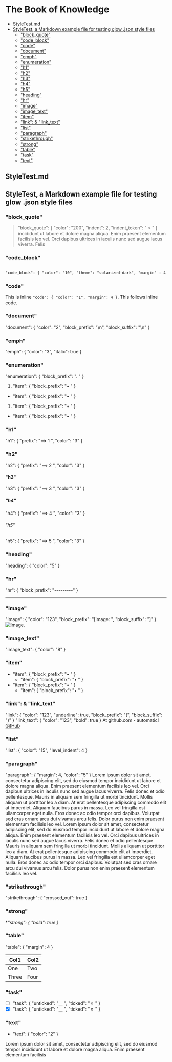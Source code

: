 
# The Book of Knowledge

- [StyleTest.md](#styletestmd)
- [StyleTest, a Markdown example file for testing glow .json style files](#styletest-a-markdown-example-file-for-testing-glow-json-style-files)
  - ["block_quote"](#block_quote)
  - ["code_block"](#code_block)
  - ["code"](#code)
  - ["document"](#document)
  - ["emph"](#emph)
  - ["enumeration"](#enumeration)
  - ["h1"](#h1)
  - ["h2"](#h2)
  - ["h3"](#h3)
  - ["h4"](#h4)
  - ["h5"](#h5)
  - ["heading"](#heading)
  - ["hr"](#hr)
  - ["image"](#image)
  - ["image_text"](#image_text)
  - ["item"](#item)
  - ["link": &   "link_text"](#link----link_text)
  - ["list"](#list)
  - ["paragraph"](#paragraph)
  - ["strikethrough"](#strikethrough)
  - ["strong"](#strong)
  - ["table"](#table)
  - ["task"](#task)
  - ["text"](#text)

## StyleTest.md

## StyleTest, a Markdown example file for testing glow .json style files

### "block_quote"

  > "block_quote": { "color": "200", "indent": 2, "indent_token": " > " }
incididunt ut labore et dolore magna aliqua. Enim praesent elementum
facilisis leo vel. Orci dapibus ultrices in iaculis nunc sed augue lacus
viverra. Felis

### "code_block"

``` html

"code_block": { "color": "10", "theme": "solarized-dark", "margin" : 4 }

```

### "code"

This is inline `"code": { "color": "1", "margin": 4 }`.  This follows inline
code.

### "document"

"document": { "color": "2", "block_prefix": "\n", "block_suffix": "\n" }

### "emph"

"emph": { "color": "3", "italic": true }

### "enumeration"

"enumeration": { "block_prefix": ". " }
1. "item": { "block_prefix": "• " }
  - "item": { "block_prefix": "• " }
1. "item": { "block_prefix": "• " }
  - "item": { "block_prefix": "• " }

### "h1"

"h1": { "prefix": "==> 1 ", "color": "3" }

### "h2"

"h2": { "prefix": "==> 2 ", "color": "3" }

#### "h3"

"h3": { "prefix": "==> 3 ", "color": "3" }

##### "h4"

"h4": { "prefix": "==> 4 ", "color": "3" }

###### "h5"

"h5": { "prefix": "==> 5 ", "color": "3" }

### "heading"

"heading": { "color": "5" }

### "hr"

"hr": { "block_prefix": "---------" }

------

### "image"

"image": { "color": "123", "block_prefix": "[Image: ", "block_suffix": "]" }
![Image](https://charm.sh/logo.png).

### "image_text"

"image_text": { "color": "8" }

### "item"

- "item": { "block_prefix": "• " }
  - "item": { "block_prefix": "• " }
- "item": { "block_prefix": "• " }
  - "item": { "block_prefix": "• " }

### "link": &   "link_text"

"link": { "color": "123", "underline": true, "block_prefix": "(", "block_suffix": ")" }
"link_text": { "color": "123", "bold": true }
At github.com - automatic! [GitHub](http://github.com)

### "list"

"list": { "color": "15",  "level_indent": 4 }

### "paragraph"

"paragraph": { "margin": 4, "color": "5" }
Lorem ipsum dolor sit amet, consectetur adipiscing elit, sed do eiusmod tempor
incididunt ut labore et dolore magna aliqua. Enim praesent elementum facilisis
leo vel. Orci dapibus ultrices in iaculis nunc sed augue lacus viverra. Felis
donec et odio pellentesque. Mauris in aliquam sem fringilla ut morbi
tincidunt. Mollis aliquam ut porttitor leo a diam. At erat pellentesque
adipiscing commodo elit at imperdiet. Aliquam faucibus purus in massa. Leo vel
fringilla est ullamcorper eget nulla. Eros donec ac odio tempor orci dapibus.
Volutpat sed cras ornare arcu dui vivamus arcu felis. Dolor purus non enim
praesent elementum facilisis leo vel.
Lorem ipsum dolor sit amet, consectetur adipiscing elit, sed do eiusmod tempor
incididunt ut labore et dolore magna aliqua. Enim praesent elementum facilisis
leo vel. Orci dapibus ultrices in iaculis nunc sed augue lacus viverra. Felis
donec et odio pellentesque. Mauris in aliquam sem fringilla ut morbi
tincidunt. Mollis aliquam ut porttitor leo a diam. At erat pellentesque
adipiscing commodo elit at imperdiet. Aliquam faucibus purus in massa. Leo vel
fringilla est ullamcorper eget nulla. Eros donec ac odio tempor orci dapibus.
Volutpat sed cras ornare arcu dui vivamus arcu felis. Dolor purus non enim
praesent elementum facilisis leo vel.

### "strikethrough"

~~"strikethrough": { "crossed_out": true }~~

### "strong"

**"strong": { "bold": true }*

### "table"

"table": { "margin": 4 }

Col1 | Col2
--------|----
One | Two
Three | Four

### "task"

- [ ] "task": { "unticked": "__ ", "ticked": "✗  " }
- [x] "task": { "unticked": "__ ", "ticked": "✗  " }

### "text"

- "text": { "color": "2" }

Lorem ipsum dolor sit amet, consectetur adipiscing elit, sed do eiusmod
tempor incididunt ut labore et dolore magna aliqua. Enim praesent
elementum facilisis

[//]: # ( vim: set ai noet nu sts=2 sw=2 ts=2 tw=100 filetype=markdown :)
